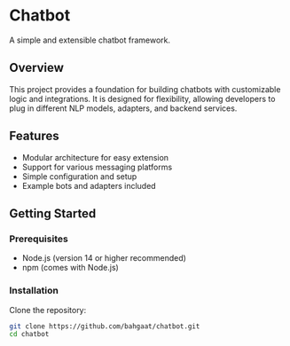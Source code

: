 # Chatbot

A simple and extensible chatbot framework.

## Overview

This project provides a foundation for building chatbots with customizable logic and integrations. It is designed for flexibility, allowing developers to plug in different NLP models, adapters, and backend services.

## Features

- Modular architecture for easy extension
- Support for various messaging platforms
- Simple configuration and setup
- Example bots and adapters included

## Getting Started

### Prerequisites

- Node.js (version 14 or higher recommended)
- npm (comes with Node.js)

### Installation

Clone the repository:

```bash
git clone https://github.com/bahgaat/chatbot.git
cd chatbot

